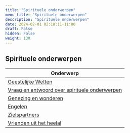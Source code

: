 ```yaml
---
title: "Spirituele onderwerpen"
menu_title: "Spirituele onderwerpen"
description: "Spirituele onderwerpen"
date: 2024-02-01 02:18:11+11:00
draft: False
hidden: False
weight: 130
---
```

## Spirituele onderwerpen

| **Onderwerp**
|---
| [Geestelijke Wetten](/13-nl-spiritual-topics/13-1-nl-spiritual-laws/)
| [Vraag en antwoord over spirituele onderwerpen](/13-nl-spiritual-topics/13-2-nl-qa-on-spiritual-topics/)
| [Genezing en wonderen](/13-nl-spiritual-topics/13-3-nl-healing-and-miracles/)
| [Engelen](/13-nl-spiritual-topics/13-4-nl-angels/)
| [Zielspartners](/13-nl-spiritual-topics/13-5-nl-soul-mates/)
| [Vrienden uit het heelal](/13-nl-spiritual-topics/13-6-nl-friends-from-universe/)
